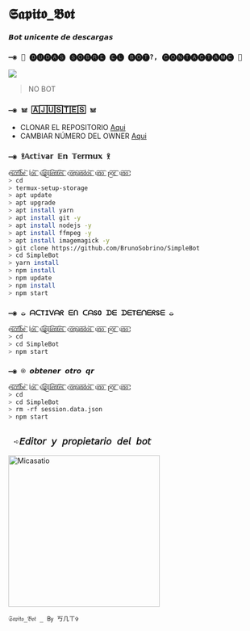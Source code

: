 # 𝕾𝖆𝖕𝖎𝖙𝖔_𝕭𝖔𝖙
𝘽𝙤𝙩 𝙪𝙣𝙞𝙘𝙚𝙣𝙩𝙚 𝙙𝙚 𝙙𝙚𝙨𝙘𝙖𝙧𝙜𝙖𝙨

### `—◉ 👑 🅓︎🅤︎🅓︎🅐︎🅢︎ 🅢︎🅞︎🅑︎🅡︎🅔︎ 🅔︎🅛︎ 🅑︎🅞︎🅣︎?, 🅒︎🅞︎🅝︎🅣︎🅐︎🅒︎🅣︎🅐︎🅜︎🅔︎ 👑`
<a href="http://wa.me/595983186566" target="blank"><img src="https://img.shields.io/badge/S͜͡N͜͡T͜͡-25D366?style=for-the-badge&logo=whatsapp&logoColor=white" /></a>
> NO BOT


### `—◉ 𖠌 🄰🄹🅄🅂🅃🄴🅂 𖠌`
- CLONAR EL REPOSITORIO [Aqui](https://github.com/Micasatio/SAPITO-/fork)
- CAMBIAR NÚMERO DEL OWNER [Aqui](https://github.com/Micasatio/SAPITO-/blob/master/config.js)


### `—◉ 𖨆𝔸𝕔𝕥𝕚𝕧𝕒𝕣 𝔼𝕟 𝕋𝕖𝕣𝕞𝕦𝕩 𖨆`
```bash
e͜͡s͜͡c͜͡r͜͡i͜͡b͜͡e͜͡ l͜͡o͜͡s͜͡ s͜͡i͜͡g͜͡u͜͡i͜͡e͜͡n͜͡t͜͡e͜͡s͜͡ c͜͡o͜͡m͜͡a͜͡n͜͡d͜͡o͜͡s͜͡ u͜͡n͜͡o͜͡ p͜͡o͜͡r͜͡ u͜͡n͜͡o͜͡:
> cd
> termux-setup-storage
> apt update 
> apt upgrade 
> apt install yarn 
> apt install git -y
> apt install nodejs -y
> apt install ffmpeg -y
> apt install imagemagick -y
> git clone https://github.com/BrunoSobrino/SimpleBot
> cd SimpleBot
> yarn install
> npm install
> npm update
> npm install
> npm start
```

### `—◉ ت︎ ᗩᑕTIᐯᗩᖇ ᗴᑎ ᑕᗩՏO ᗪᗴ ᗪᗴTᗴᑎᗴᖇՏᗴ ت︎`
```bash
e͜͡s͜͡c͜͡r͜͡i͜͡b͜͡e͜͡ l͜͡o͜͡s͜͡ s͜͡i͜͡g͜͡u͜͡i͜͡e͜͡n͜͡t͜͡e͜͡s͜͡ c͜͡o͜͡m͜͡a͜͡n͜͡d͜͡o͜͡s͜͡ u͜͡n͜͡o͜͡ p͜͡o͜͡r͜͡ u͜͡n͜͡o͜͡:
> cd 
> cd SimpleBot
> npm start
```

### `—◉ ⍟ 𝙤𝙗𝙩𝙚𝙣𝙚𝙧 𝙤𝙩𝙧𝙤 𝙦𝙧`
```bash
e͜͡s͜͡c͜͡r͜͡i͜͡b͜͡e͜͡ l͜͡o͜͡s͜͡ s͜͡i͜͡g͜͡u͜͡i͜͡e͜͡n͜͡t͜͡e͜͡s͜͡ c͜͡o͜͡m͜͡a͜͡n͜͡d͜͡o͜͡s͜͡ u͜͡n͜͡o͜͡ p͜͡o͜͡r͜͡ u͜͡n͜͡o͜͡:
> cd 
> cd SimpleBot
> rm -rf session.data.json
> npm start
```

## ` ➪𝘌𝘥𝘪𝘵𝘰𝘳 𝘺 𝘱𝘳𝘰𝘱𝘪𝘦𝘵𝘢𝘳𝘪𝘰 𝘥𝘦𝘭 𝘣𝘰𝘵` 
<a href="https://github.com/Micasatio"><img src="https://github.com/Micasatio.png" width="300" height="300" alt="Micasatio"/></a>

`𝔖𝔞𝔭𝔦𝔱𝔬_𝔅𝔬𝔱 _ 𝖡𝗒 丂几ㄒ✞︎`
